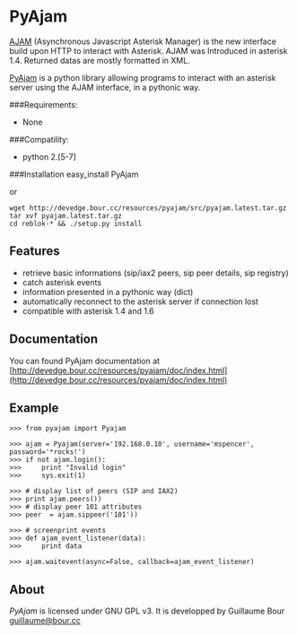 PyAjam
======

[AJAM](http://www.voip-info.org/wiki/view/Aynchronous+Javascript+Asterisk+Manager+%28AJAM%29) (Asynchronous Javascript Asterisk Manager) is the new interface build upon HTTP to interact with Asterisk. 
AJAM was Introduced in asterisk 1.4. Returned datas are mostly formatted in XML.

[PyAjam](http://devedge.bour.cc/wiki/PyAjam) is a python library allowing
programs to interact with an asterisk server using the AJAM interface, in
a pythonic way.


###Requirements:
* None 

###Compatility:
*	python 2.[5-7]

###Installation
	easy_install PyAjam

or

	wget http://devedge.bour.cc/resources/pyajam/src/pyajam.latest.tar.gz
	tar xvf pyajam.latest.tar.gz
	cd reblok-* && ./setup.py install

Features
--------

* retrieve basic informations (sip/iax2 peers, sip peer details, sip registry)
* catch asterisk events
* information presented in a pythonic way (dict)
* automatically reconnect to the asterisk server if connection lost
* compatible with asterisk 1.4 and 1.6

Documentation
-------------

You can found PyAjam documentation at [http://devedge.bour.cc/resources/pyajam/doc/index.html](http://devedge.bour.cc/resources/pyajam/doc/index.html)

Example
-------

	>>> from pyajam import Pyajam

	>>> ajam = Pyajam(server='192.168.0.10', username='mspencer', password='*rocks!')
	>>> if not ajam.login():
	>>>		print "Invalid login"
	>>>		sys.exit(1)

	>>> # display list of peers (SIP and IAX2)
	>>> print ajam.peers())
	>>> # display peer 101 attributes
	>>> peer  = ajam.sippeer('101'))

	>>> # screenprint events
	>>> def ajam_event_listener(data):
	>>>		print data

	>>> ajam.waitevent(async=False, callback=ajam_event_listener)

About
-----

*PyAjam* is licensed under GNU GPL v3.
It is developped by Guillaume Bour <guillaume@bour.cc>
